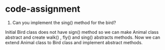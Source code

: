 # code-assignment

01. Can you implement the sing() method for the bird?

Initial Bird class does not have sign() method so we can make Animal class abstract and create walk() , fly() and sing() abstracts methods.
Now we can extend Animal class to Bird class and implement abstract methods.